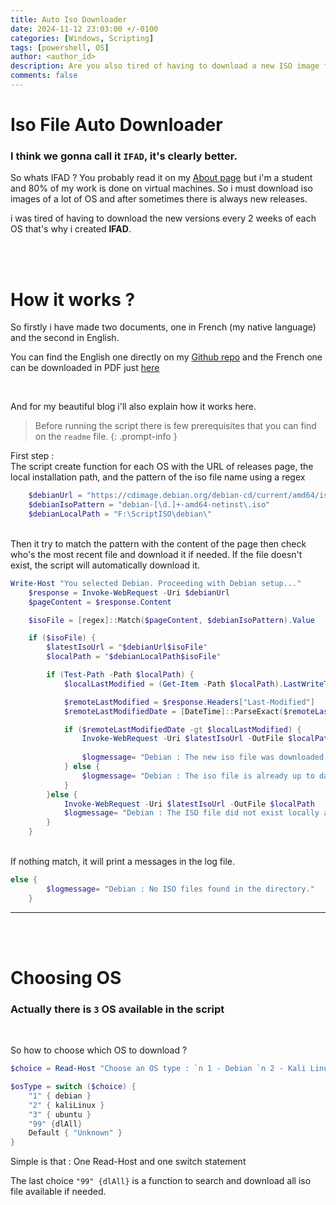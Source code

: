 ```yaml
---
title: Auto Iso Downloader
date: 2024-11-12 23:03:00 +/-0100
categories: [Windows, Scripting]
tags: [powershell, OS]    
author: <author_id>
description: Are you also tired of having to download a new ISO image for each OS every time there’s an update? You are in luck the solution is right at your fingertips...
comments: false
---
```


# Iso File Auto Downloader 
### I think we gonna call it `IFAD`, it's clearly better.

So whats IFAD ?
You probably read it on my [About page](https://laykon4.github.io/about/) but i'm a student and 80% of my work is done on virtual machines. So i must download iso images of a lot of OS and after sometimes there is always new releases.

i was tired of having to download the new versions every 2 weeks of each OS that's why i created **IFAD**.

<br><br>

# How it works ?
So firstly i have made two documents, one in French (my native language) and the second in English.

You can find the English one directly on my [Github repo](https://github.com/Laykon4/Iso-Auto-Downloader) and the French one can be downloaded in PDF just [here](https://cdn.discordapp.com/attachments/1134410578304184360/1305949498706493481/Auto_telechargement_diso.pdf?ex=6734e3bf&is=6733923f&hm=98b966cf9a5758138f1a04fa0c616d8185a75fc022c1bb26faab58dd6c180b31&)

<br>

And for my beautiful blog i'll also explain how it works here.
<br>

> Before running the script there is few prerequisites that you can find on the `readme` file.
{: .prompt-info }


First step : <br> The script create function for each OS with the URL of releases page, the local installation path, and the pattern of the iso file name using a regex

```powershell
    $debianUrl = "https://cdimage.debian.org/debian-cd/current/amd64/iso-cd/"
    $debianIsoPattern = "debian-[\d.]+-amd64-netinst\.iso"
    $debianLocalPath = "F:\ScriptISO\debian\"
```
<br>
Then it try to match the pattern with the content of the page then check who's the most recent file and download it if needed. If the file doesn't exist, the script will automatically download it.

```powershell
Write-Host "You selected Debian. Proceeding with Debian setup..."
    $response = Invoke-WebRequest -Uri $debianUrl
    $pageContent = $response.Content

    $isoFile = [regex]::Match($pageContent, $debianIsoPattern).Value

    if ($isoFile) {
        $latestIsoUrl = "$debianUrl$isoFile"
        $localPath = "$debianLocalPath$isoFile"

        if (Test-Path -Path $localPath) {
            $localLastModified = (Get-Item -Path $localPath).LastWriteTime

            $remoteLastModified = $response.Headers["Last-Modified"]
            $remoteLastModifiedDate = [DateTime]::ParseExact($remoteLastModified, "R", $null)

            if ($remoteLastModifiedDate -gt $localLastModified) {
                Invoke-WebRequest -Uri $latestIsoUrl -OutFile $localPath
            
                $logmessage= "Debian : The new iso file was downloaded : $isoFile"
            } else {
                $logmessage= "Debian : The iso file is already up to date."
            }
        }else {
            Invoke-WebRequest -Uri $latestIsoUrl -OutFile $localPath
            $logmessage= "Debian : The ISO file did not exist locally and was downloaded : $isoFile"
        }
    }
```

<br>
If nothing match, it will print a messages in the log file.

```powershell
else {
        $logmessage= "Debian : No ISO files found in the directory."
    }
```
---
<br><br>


# Choosing OS
### Actually there is `3` OS available in the script
<br>

So how to choose which OS to download ?
```powershell
$choice = Read-Host "Choose an OS type : `n 1 - Debian `n 2 - Kali Linux `n 3 - Ubuntu `n 99 - Download all `n Your choice "

$osType = switch ($choice) {
    "1" { debian }
    "2" { kaliLinux }
    "3" { ubuntu }
    "99" {dlAll}
    Default { "Unknown" }
}
```
Simple is that : One Read-Host and one switch statement

The last choice `"99" {dlAll}` is a function to search and download all iso file available if needed.
